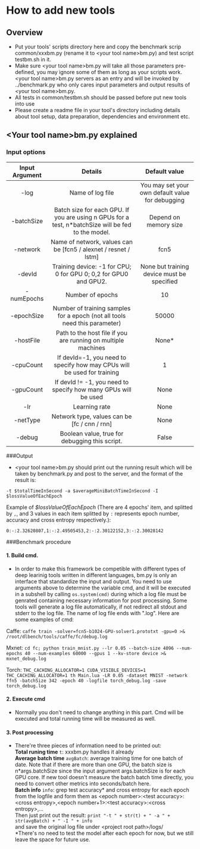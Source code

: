 # How to add new tools #
## Overview
-  Put your tools' scripts directory here and copy the benchmark scrip  common/xxxbm.py (rename it to \<your tool name\>bm.py) and test script testbm.sh in it.
-  Make sure \<your tool name>bm.py will take all those parameters pre-defined, you may ignore some of them as long as your scripts work. \<your tool name>bm.py servers as an entry and will be invoked by ../benchmark.py who only cares input parameters and output results of \<your tool name>bm.py.
-  All tests in common/testbm.sh should be passed before put new tools into use
-  Please create a readme file in your tool's directory including details about tool setup, data preparation, dependencies and environment etc.   

## \<Your tool name>bm.py explained   

### Input options   

| Input Argument |                                               Details                                              |                   Default value                  |
|:--------------:|:--------------------------------------------------------------------------------------------------:|:------------------------------------------------:|
|      -log      | Name of log file                                                                                   | You may set your own default value for debugging |
|   -batchSize   | Batch size for each GPU. If you are using n GPUs for a test, n*batchSize will be fed to the model. | Depend on memory size                            |
|    -network    | Name of network, values can be [fcn5 / alexnet / resnet / lstm]                                    | fcn5                                             |
|     -devId     | Training device: -1 for CPU; 0 for GPU 0; 0,2 for GPU0 and GPU2.                                   | None but training device must be specified              |
|   -numEpochs   | Number of epochs                                                                                   | 10                                               |
|   -epochSize   | Number of training samples for a epoch (not all tools need this parameter)                          | 50000                                            |
|    -hostFile   | Path to the host file if you are running on multiple machines                                      | None*                                            |
|    -cpuCount   | If devId=-1, you need to specify how may CPUs will be used for training                            | 1                                                |
|    -gpuCount   | If devId != -1, you need to specify how many GPUs will be used                                     | None                                             |
|       -lr      | Learning rate                                                                                      | None                                             |
|    -netType    | Network type, values can be [fc / cnn / rnn]                                                       | None                                             |
|     -debug     | Boolean value, true for debugging this script.                                                     | False                                            |
###Output
-  \<your tool name>bm.py should print out the running result which will be taken by benchmark.py and post to the server, and the format of the result is:
```
-t $totalTimeInSecond -a $averageMiniBatchTimeInSecond -I $lossValueOfEachEpoch
```
Example of *$lossValueOfEachEpoch* (There are 4 epochs' item, and splitted by `,`, and 3 values in each item splitted by `:` represents epoch number, accuracy and cross entropy respectively.):
```
0:-:2.32620807,1:-:2.49505453,2:-:2.30122152,3:-:2.30028142
```
###Benchmark procedure    
#### 1. Build cmd.   
- In order to make this framework be competible with different types of deep learinig tools written in different languages, <tool>bm.py is only an interface that standardize the input and output. You need to use arguments above to determine the variable cmd, and it will be executed in a subshell by calling `os.system(cmd)` during which a log file must be genrated containing necessary information for post processing. Some tools will generate a log file automatically, if not redirect all stdout and stderr to the log file. The name of log file ends with ".log". Here are some examples of cmd:   

Caffe: `caffe train -solver=fcn5-b1024-GPU-solver1.prototxt -gpu=0 >& /root/dlbench/tools/caffe/fc/debug.log`   

Mxnet: `cd fc; python train_mnist.py --lr 0.05 --batch-size 4096 --num-epochs 40 --num-examples 60000 --gpus 1 --kv-store device >& mxnet_debug.log`

Torch: `THC_CACHING_ALLOCATOR=1 CUDA_VISIBLE_DEVICES=1 THC_CACHING_ALLOCATOR=1 th Main.lua -LR 0.05 -dataset MNIST -network ffn5 -batchSize 342 -epoch 40 -logfile torch_debug.log -save torch_debug.log`    

#### 2. Execute cmd    
- Normally you don't need to change anything in this part. Cmd will be executed and total running time will be measured as well.   

#### 3. Post processing    
- There're three pieces of information need to be printed out:   
**Total runing time** `t`: xxxbm.py handles it already   
**Average batch time** `avgBatch`: average training time for one batch of date. Note that if there are more than one GPU, the batch size is n\*args.batchSize since the input argument args.batchSize is for each GPU core. If new tool doesn't measure the batch batch time directly, you need to convert other metrics into seconds/batch here.   
**Batch info** `info`: grep test accuracy\* and cross entropy for each epoch from the logfile and form them as \<epoch number>:\<test accuracy>:\<cross entropy>,\<epoch number+1>:\<test accuracy>:\<cross entropy>,...   
Then just print out the result: `print "-t " + str(t) + " -a " + str(avgBatch) + " -I " + info`   
and save the original log file under \<project root path>/logs/    
*There's no need to test the model after each epoch for now, but we still leave the space for future use.
